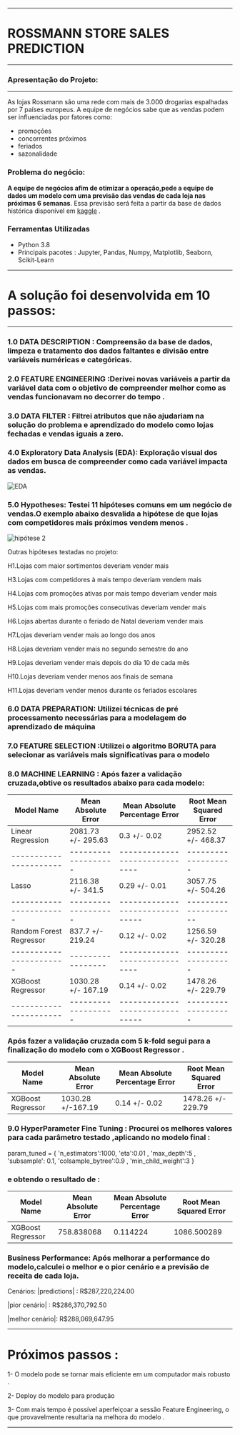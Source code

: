 _______________________________________
# ROSSMANN STORE SALES PREDICTION


----------------------------
### Apresentação do Projeto:
----------------------------
 As lojas Rossmann são uma rede com mais de 3.000 drogarias espalhadas por 7 países europeus. A equipe de negócios sabe que as vendas podem ser influenciadas por fatores como:
 * promoções 
 * concorrentes próximos
 * feriados
 * sazonalidade

### Problema do negócio:
**A equipe de negócios afim de otimizar a operação,pede a equipe de dados um modelo com uma previsão das vendas de cada loja nas próximas 6 semanas**. Essa previsão será feita  a partir da base de dados histórica disponível em [kaggle](https://www.kaggle.com/c/rossmann-store-sales) .

### Ferramentas Utilizadas
* Python 3.8
* Principais pacotes : Jupyter, Pandas, Numpy, Matplotlib, Seaborn, Scikit-Learn

--------------------------------------------------------------------------------------------------------------------------------------------------------
 # A solução foi desenvolvida em 10 passos:
  -------------------------------------------------------------------------
  ### 1.0 DATA DESCRIPTION : Compreensão da base de dados, limpeza e tratamento dos dados faltantes e divisão entre variáveis numéricas e categóricas.
  
  ### 2.0 FEATURE ENGINEERING :Derivei novas variáveis a partir da variável data com o objetivo de compreender melhor como as vendas funcionavam no decorrer do tempo .
  
  ### 3.0 DATA FILTER : Filtrei atributos que não ajudariam na solução do problema e aprendizado do modelo como lojas fechadas e vendas iguais a zero.
  
  ### 4.0 Exploratory Data Analysis (EDA): Exploração visual dos dados em busca de compreender como cada variável impacta as vendas. 
  
  ![EDA](https://github.com/LuizVicenteJr/Rossman_Sales/blob/main/img/eda.png)
  
  ### 5.0 Hypotheses: Testei 11 hipóteses comuns em um negócio de vendas.O exemplo abaixo  desvalida a hipótese de que lojas com competidores mais próximos vendem menos .
  
  ![hipótese 2](https://github.com/LuizVicenteJr/Rossman_Sales/blob/main/img/competidores%20prox.png)
  
  
Outras hipóteses testadas no projeto:                                                            
                                                     
H1.Lojas com maior sortimentos deveriam vender mais                     

H3.Lojas com competidores à mais tempo deveriam vendem mais

H4.Lojas com promoções ativas por mais tempo deveriam vender mais

H5.Lojas com mais promoções consecutivas deveriam vender mais

H6.Lojas abertas durante o feriado de Natal deveriam vender mais         

H7.Lojas deveriam vender mais ao longo dos anos

H8.Lojas deveriam vender mais no segundo semestre do ano

H9.Lojas deveriam vender mais depois do dia 10 de cada mês

H10.Lojas deveriam vender menos aos finais de semana 

H11.Lojas deveriam vender menos durante os feriados escolares

### 6.0 DATA PREPARATION: Utilizei técnicas de pré processamento necessárias para a modelagem do aprendizado de máquina 

### 7.0 FEATURE SELECTION :Utilizei o algoritmo BORUTA para selecionar as variáveis mais significativas para o modelo 

### 8.0 MACHINE LEARNING : Após fazer a validação cruzada,obtive os resultados abaixo para cada modelo:
 
 Model Name             |Mean Absolute Error|	Mean Absolute Percentage Error|	Root Mean Squared Error
 ---------------------- |-------------------|-------------------------------|-------------------            
 Linear Regression      |2081.73 +/- 295.63 |0.3 +/- 0.02                   |2952.52 +/- 468.37
 ---------------------- |-------------------|------------------------------ |-------------------
 Lasso                  |2116.38 +/- 341.5  |0.29 +/- 0.01                  |3057.75 +/- 504.26
 -----------------------|-------------------|-------------------------------|--------------------
 Random Forest Regressor|837.7 +/- 219.24   |0.12 +/- 0.02                  |1256.59 +/- 320.28
 -----------------------|-----------------  |------------------------------ |-------------------
 XGBoost Regressor      |1030.28 +/- 167.19 |	0.14 +/- 0.02               |1478.26 +/- 229.79
 ---------------------- |-------------------|-------------------------------|-------------------

### Após fazer a validação cruzada com 5  k-fold segui para a finalização do modelo com o XGBoost Regressor .
  
Model Name	        |    Mean Absolute Error	 |    Mean Absolute Percentage Error|       Root Mean Squared Error
------------------ |    -------------------  |    ---------------------------   |      -----------------------
XGBoost Regressor	 |       1030.28 +/-167.19 |    	0.14 +/- 0.02	               |         1478.26 +/- 229.79


### 9.0 HyperParameter Fine Tuning : Procurei os melhores valores para cada parâmetro testado ,aplicando no modelo final :

param_tuned = {
 'n_estimators':1000,
 'eta':0.01 ,
 'max_depth':5 ,
 'subsample': 0.1,
 'colsample_bytree':0.9 ,
 'min_child_weight':3 
 }
 
 ### e obtendo o resultado de :
 Model Name	     |    Mean Absolute Error	 | Mean Absolute Percentage Error 	    |    Root Mean Squared Error
---------------- | ----------------------  | ----------------------------------- |  ------------------------
XGBoost Regressor|    758.838068	          |          0.114224	                  |        1086.500289

### Business Performance: Após melhorar a performance do modelo,calculei o melhor e o pior cenário e a previsão de receita de cada loja.


Cenários:
|predictions|	:   R$287,220,224.00

|pior cenário|	:  R$286,370,792.50

|melhor cenário|:	R$288,069,647.95

------------------------------------------------
# Próximos passos :
 1- O modelo pode se tornar mais eficiente em um computador mais robusto .
 
 2- Deploy do modelo para produção 
 
 3- Com mais tempo é possível aperfeiçoar a sessão Feature Engineering, o que provavelmente resultaria na melhora do modelo .

---------------------------------------------------
 
